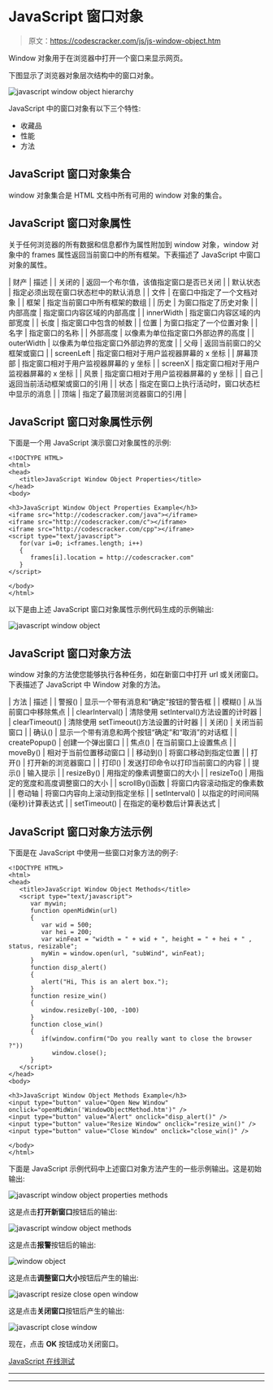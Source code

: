 # JavaScript 窗口对象

> 原文：<https://codescracker.com/js/js-window-object.htm>

Window 对象用于在浏览器中打开一个窗口来显示网页。

下图显示了浏览器对象层次结构中的窗口对象。

![javascript window object hierarchy](img/d2d013e2ec472210fb1a6e14d10ecafd.png)

JavaScript 中的窗口对象有以下三个特性:

*   收藏品
*   性能
*   方法

## JavaScript 窗口对象集合

window 对象集合是 HTML 文档中所有可用的 window 对象的集合。

## JavaScript 窗口对象属性

关于任何浏览器的所有数据和信息都作为属性附加到 window 对象，window 对象中的 frames 属性返回当前窗口中的所有框架。下表描述了 JavaScript 中窗口对象的属性。

| 财产 | 描述 |
| 关闭的 | 返回一个布尔值，该值指定窗口是否已关闭 |
| 默认状态 | 指定必须出现在窗口状态栏中的默认消息 |
| 文件 | 在窗口中指定了一个文档对象 |
| 框架 | 指定当前窗口中所有框架的数组 |
| 历史 | 为窗口指定了历史对象 |
| 内部高度 | 指定窗口内容区域的内部高度 |
| innerWidth | 指定窗口内容区域的内部宽度 |
| 长度 | 指定窗口中包含的帧数 |
| 位置 | 为窗口指定了一个位置对象 |
| 名字 | 指定窗口的名称 |
| 外部高度 | 以像素为单位指定窗口外部边界的高度 |
| outerWidth | 以像素为单位指定窗口外部边界的宽度 |
| 父母 | 返回当前窗口的父框架或窗口 |
| screenLeft | 指定窗口相对于用户监视器屏幕的 x 坐标 |
| 屏幕顶部 | 指定窗口相对于用户监视器屏幕的 y 坐标 |
| screenX | 指定窗口相对于用户监视器屏幕的 x 坐标 |
| 风景 | 指定窗口相对于用户监视器屏幕的 y 坐标 |
| 自己 | 返回当前活动框架或窗口的引用 |
| 状态 | 指定在窗口上执行活动时，窗口状态栏中显示的消息 |
| 顶端 | 指定了最顶层浏览器窗口的引用 |

## JavaScript 窗口对象属性示例

下面是一个用 JavaScript 演示窗口对象属性的示例:

```
<!DOCTYPE HTML>
<html>
<head>
   <title>JavaScript Window Object Properties</title>
</head>
<body>

<h3>JavaScript Window Object Properties Example</h3>
<iframe src="http://codescracker.com/java"></iframe>
<iframe src="http://codescracker.com/c"></iframe>
<iframe src="http://codescracker.com/cpp"></iframe>
<script type="text/javascript">
   for(var i=0; i<frames.length; i++)
   {
      frames[i].location = http://codescracker.com"
   }   
</script>

</body>
</html>
```

以下是由上述 JavaScript 窗口对象属性示例代码生成的示例输出:

![javascript window object](img/6626fc0985b9337408fdaeeca11f5bc8.png)

## JavaScript 窗口对象方法

window 对象的方法使您能够执行各种任务，如在新窗口中打开 url 或关闭窗口。下表描述了 JavaScript 中 Window 对象的方法。

| 方法 | 描述 |
| 警报() | 显示一个带有消息和“确定”按钮的警告框 |
| 模糊() | 从当前窗口中移除焦点 |
| clearInterval() | 清除使用 setInterval()方法设置的计时器 |
| clearTimeout() | 清除使用 setTimeout()方法设置的计时器 |
| 关闭() | 关闭当前窗口 |
| 确认() | 显示一个带有消息和两个按钮“确定”和“取消”的对话框 |
| createPopup() | 创建一个弹出窗口 |
| 焦点() | 在当前窗口上设置焦点 |
| moveBy() | 相对于当前位置移动窗口 |
| 移动到() | 将窗口移动到指定位置 |
| 打开() | 打开新的浏览器窗口 |
| 打印() | 发送打印命令以打印当前窗口的内容 |
| 提示() | 输入提示 |
| resizeBy() | 用指定的像素调整窗口的大小 |
| resizeTo() | 用指定的宽度和高度调整窗口的大小 |
| scrollBy()函数 | 将窗口内容滚动指定的像素数 |
| 卷动轴 | 将窗口内容向上滚动到指定坐标 |
| setInterval() | 以指定的时间间隔(毫秒)计算表达式 |
| setTimeout() | 在指定的毫秒数后计算表达式 |

## JavaScript 窗口对象方法示例

下面是在 JavaScript 中使用一些窗口对象方法的例子:

```
<!DOCTYPE HTML>
<html>
<head>
   <title>JavaScript Window Object Methods</title>
   <script type="text/javascript">
      var mywin;
      function openMidWin(url)
      {
         var wid = 500;
         var hei = 200;
         var winFeat = "width = " + wid + ", height = " + hei + " , status, resizable";
         myWin = window.open(url, "subWind", winFeat);
      }
      function disp_alert()
      {
         alert("Hi, This is an alert box.");
      }
      function resize_win()
      {
         window.resizeBy(-100, -100)
      }
      function close_win()
      {
         if(window.confirm("Do you really want to close the browser ?"))
            window.close();
      }
   </script>
</head>
<body>

<h3>JavaScript Window Object Methods Example</h3>
<input type="button" value="Open New Window" onclick="openMidWin('WindowObjectMethod.htm')" />
<input type="button" value="Alert" onclick="disp_alert()" />
<input type="button" value="Resize Window" onclick="resize_win()" />
<input type="button" value="Close Window" onclick="close_win()" />

</body>
</html>
```

下面是 JavaScript 示例代码中上述窗口对象方法产生的一些示例输出。这是初始输出:

![javascript window object properties methods](img/d972f078084a00121aa3f112b8597170.png)

这是点击**打开新窗口**按钮后的输出:

![javascript window object methods](img/83f4affb817584cd26e2ef902d3b6eec.png)

这是点击**报警**按钮后的输出:

![window object](img/8b2c3d030bbd028b8fc6f71e1c760841.png)

这是点击**调整窗口大小**按钮后产生的输出:

![javascript resize close open window](img/2930b80f068cf54e33e103816d177304.png)

这是点击**关闭窗口**按钮后产生的输出:

![javascript close window](img/1dde0ed978e8a534a8f611391c27f24d.png)

现在，点击 **OK** 按钮成功关闭窗口。

[JavaScript 在线测试](/exam/showtest.php?subid=6)

* * *

* * *